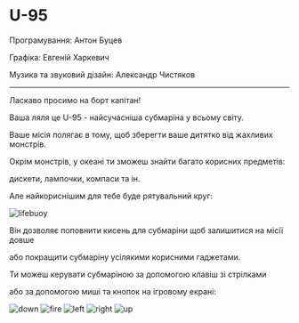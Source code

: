 # U-95

Програмування: Антон Буцев

Графіка: Евгеній Харкевич

Музика та звуковий дізайн: Александр Чистяков

---
Ласкаво просимо на борт капітан!

Ваша ляля це U-95 - найсучасніша субмаріна у всьому світу.

Ваше місія полягає в тому, щоб зберегти ваше дитятко від жахливих монстрів. 

Окрім монстрів, у океані ти зможеш знайти багато корисних предметів: 

дискети, лампочки, компаси та ін. 

Але найкориснішим для тебе буде рятувальний круг:

![lifebuoy](data://bm0)

Він дозволяє поповнити кисень для субмаріни щоб залишитися на місії довше

або покращити субмаріну усілякими корисними гаджетами.

Ти можеш керувати субмаріною за допомогою клавіш зі стрілками

або за допомогою миші та кнопок на ігровому екрані:

![down](data://bm1) ![fire](data://bm2) ![left](data://bm3) ![right](data://bm4) ![up](data://bm5)

